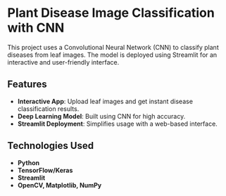 # Plant Disease Image Classification with CNN

This project uses a Convolutional Neural Network (CNN) to classify plant diseases from leaf images. The model is deployed using Streamlit for an interactive and user-friendly interface.

## Features

- **Interactive App**: Upload leaf images and get instant disease classification results.
- **Deep Learning Model**: Built using CNN for high accuracy.
- **Streamlit Deployment**: Simplifies usage with a web-based interface.

## Technologies Used

- **Python**  
- **TensorFlow/Keras**  
- **Streamlit**  
- **OpenCV, Matplotlib, NumPy**

